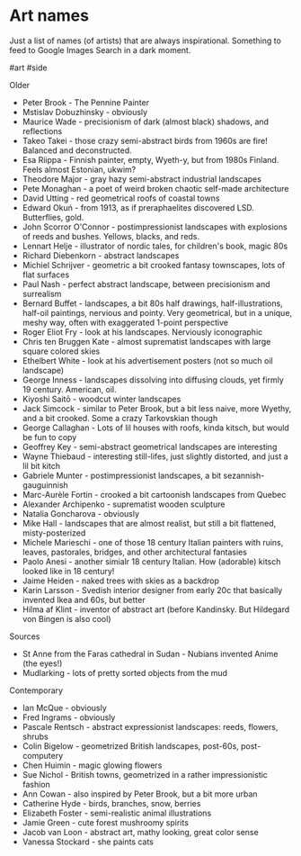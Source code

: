 # Art names

Just a list of names (of artists) that are always inspirational. Something to feed to Google Images Search in a dark moment.

#art #side

Older
* Peter Brook - The Pennine Painter
* Mstislav Dobuzhinsky - obviously
* Maurice Wade - precisionism of dark (almost black) shadows, and reflections
* Takeo Takei - those crazy semi-abstract birds from 1960s are fire! Balanced and deconstructed.
* Esa Riippa - Finnish painter, empty, Wyeth-y, but from 1980s Finland. Feels almost Estonian, ukwim?
* Theodore Major - gray hazy semi-abstract industrial landscapes
* Pete Monaghan - a poet of weird broken chaotic self-made architecture
* David Utting - red geometrical roofs of coastal towns
* Edward Okuń - from 1913, as if preraphaelites discovered LSD. Butterflies, gold.
* John Scorror O'Connor - postimpressionist landscapes with explosions of reeds and bushes. Yellows, blacks, and reds.
* Lennart Helje - illustrator of nordic tales, for children's book, magic 80s
* Richard Diebenkorn - abstract landscapes
* Michiel Schrijver - geometric a bit crooked fantasy townscapes, lots of flat surfaces
* Paul Nash - perfect abstract landscape, between precisionism and surrealism
* Bernard Buffet - landscapes, a bit 80s half drawings, half-illustrations, half-oil paintings, nervious and pointy. Very geometrical, but in a unique, meshy way, often with exaggerated 1-point perspective
* Roger Eliot Fry - look at his landscapes. Nerviously iconographic
* Chris ten Bruggen Kate - almost suprematist landscapes with large square colored skies
* Ethelbert White - look at his advertisement posters (not so much oil landscape)
* George Inness - landscapes dissolving into diffusing clouds, yet firmly 19 century. American, oil.
* Kiyoshi Saitō - woodcut winter landscapes
* Jack Simcock - similar to Peter Brook, but a bit less naive, more Wyethy, and a bit crooked. Some a crazy Tarkovskian though
* George Callaghan - Lots of lil houses with roofs, kinda kitsch, but would be fun to copy
* Geoffrey Key - semi-abstract geometrical landscapes are interesting
* Wayne Thiebaud - interesting still-lifes, just slightly distorted, and just a lil bit kitch
* Gabriele Munter - postimpressionist landscapes, a bit sezannish-gauguinnish
* Marc-Aurèle Fortin - crooked a bit cartoonish landscapes from Quebec
* Alexander Archipenko - suprematist wooden sculpture
* Natalia Goncharova - obviously
* Mike Hall - landscapes that are almost realist, but still a bit flattened, misty-posterized
* Michele Marieschi - one of those 18 century Italian painters with ruins, leaves, pastorales, bridges, and other architectural fantasies
* Paolo Anesi - another simialr 18 century Italian. How (adorable) kitsch looked like in 18 century!
* Jaime Heiden - naked trees with skies as a backdrop
* Karin Larsson - Svedish interior designer from early 20c that basically invented Ikea and 60s, but better
* Hilma af Klint - inventor of abstract art (before Kandinsky. But Hildegard von Bingen is also cool)

Sources
* St Anne from the Faras cathedral in Sudan - Nubians invented Anime (the eyes!)
* Mudlarking - lots of pretty sorted objects from the mud

Contemporary
* Ian McQue - obviously
* Fred Ingrams - obviously
* Pascale Rentsch - abstract expressionist landscapes: reeds, flowers, shrubs
* Colin Bigelow - geometrized British landscapes, post-60s, post-computery
* Chen Huimin - magic glowing flowers
* Sue Nichol - British towns, geometrized in a rather impressionistic fashion
* Ann Cowan - also inspired by Peter Brook, but a bit more urban
* Catherine Hyde - birds, branches, snow, berries
* Elizabeth Foster - semi-realistic animal illustrations
* Jamie Green - cute forest mushroomy spirits
* Jacob van Loon - abstract art, mathy looking, great color sense
* Vanessa Stockard - she paints cats